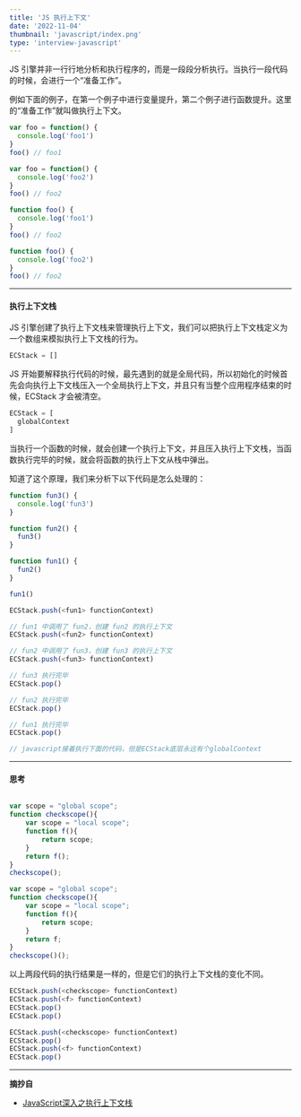 ```yaml
---
title: 'JS 执行上下文'
date: '2022-11-04'
thumbnail: 'javascript/index.png'
type: 'interview-javascript'
---
```


JS 引擎并非一行行地分析和执行程序的，而是一段段分析执行。当执行一段代码的时候，会进行一个“准备工作”。

例如下面的例子，在第一个例子中进行变量提升，第二个例子进行函数提升。这里的“准备工作”就叫做执行上下文。

```js
var foo = function() {
  console.log('foo1')
}
foo() // foo1

var foo = function() {
  console.log('foo2')
}
foo() // foo2
```

```js
function foo() {
  console.log('foo1')
}
foo() // foo2

function foo() {
  console.log('foo2')
}
foo() // foo2
```

---

#### 执行上下文栈

JS 引擎创建了执行上下文栈来管理执行上下文，我们可以把执行上下文栈定义为一个数组来模拟执行上下文栈的行为。

```js
ECStack = []
```

JS 开始要解释执行代码的时候，最先遇到的就是全局代码，所以初始化的时候首先会向执行上下文栈压入一个全局执行上下文，并且只有当整个应用程序结束的时候，ECStack 才会被清空。

```js
ECStack = [
  globalContext
]
```

当执行一个函数的时候，就会创建一个执行上下文，并且压入执行上下文栈，当函数执行完毕的时候，就会将函数的执行上下文从栈中弹出。

知道了这个原理，我们来分析下以下代码是怎么处理的：

```js
function fun3() {
  console.log('fun3')
}

function fun2() {
  fun3()
}

function fun1() {
  fun2()
}

fun1()
```

```js
ECStack.push(<fun1> functionContext)

// fun1 中调用了 fun2，创建 fun2 的执行上下文
ECStack.push(<fun2> functionContext)

// fun2 中调用了 fun3，创建 fun3 的执行上下文
ECStack.push(<fun3> functionContext)

// fun3 执行完毕
ECStack.pop()

// fun2 执行完毕
ECStack.pop()

// fun1 执行完毕
ECStack.pop()

// javascript接着执行下面的代码，但是ECStack底层永远有个globalContext
```

---

#### 思考

```js

var scope = "global scope";
function checkscope(){
    var scope = "local scope";
    function f(){
        return scope;
    }
    return f();
}
checkscope();

var scope = "global scope";
function checkscope(){
    var scope = "local scope";
    function f(){
        return scope;
    }
    return f;
}
checkscope()();
```

以上两段代码的执行结果是一样的，但是它们的执行上下文栈的变化不同。

```js
ECStack.push(<checkscope> functionContext)
ECStack.push(<f> functionContext)
ECStack.pop()
ECStack.pop()
```

```js
ECStack.push(<checkscope> functionContext)
ECStack.pop()
ECStack.push(<f> functionContext)
ECStack.pop()
```

---

**摘抄自**
- [JavaScript深入之执行上下文栈](https://github.com/mqyqingfeng/Blog/issues/4)
